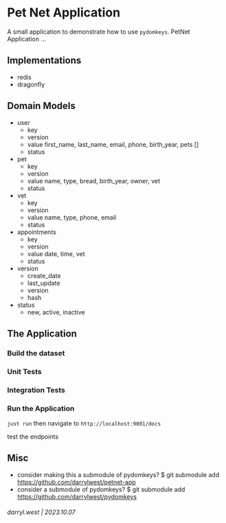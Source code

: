 # Pet Net Application

A small application to demonstrate how to use `pydomkeys`.  PetNet Application ...

## Implementations

* redis
* dragonfly 

## Domain Models


* user
    * key
    * version
    * value first_name, last_name, email, phone, birth_year, pets []
    * status
* pet
    * key
    * version
    * value name, type, bread, birth_year, owner, vet
    * status
* vet
    * key
    * version
    * value name, type, phone, email
    * status
* appointments
    * key
    * version
    * value date, time, vet
    * status
* version
    * create_date
    * last_update
    * version
    * hash
* status
    * new, active, inactive

## The Application

### Build the dataset

### Unit Tests

### Integration Tests



### Run the Application

`just run` then navigate to `http://localhost:9001/docs`

test the endpoints

## Misc

* consider making this a submodule of pydomkeys? $ git submodule add https://github.com/darrylwest/petnet-app
* consider a submodule of pydomkeys? $ git submodule add https://github.com/darrylwest/pydomkeys


###### darryl.west | 2023.10.07

